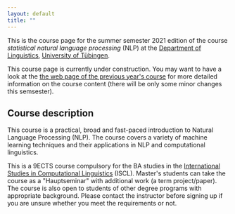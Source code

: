 ```yaml
---
layout: default
title: ""
---
```


This is the course page
for the summer semester 2021 edition of the course
_statistical natural language processing_ (NLP)
at the [Department of Linguistics](http://sfs.uni-tuebingen.de),
[University of Tübingen](http://uni-tuebingen.de).

This course page is currently under construction.
You may want to have a look at the
[the web page of the previous year's course](https://snlp2020.github.io/)
for more detailed information on the course content
(there will be only some minor changes this semsester).

## Course description

This course is a practical, broad and fast-paced introduction
to Natural Language Processing (NLP).
The course covers a variety of machine learning techniques
and their applications in NLP and computational linguistics.

This is a 9ECTS course compulsory for the BA studies in
the [International Studies in Computational Linguistics](https://uni-tuebingen.de/en/134560) (ISCL).
Master's students can take the course as a "Hauptseminar"
with additional work (a term project/paper).
The course is also open to students of other degree programs
with appropriate background.
Please contact the instructor before signing up if you are
unsure whether you meet the requirements or not.

